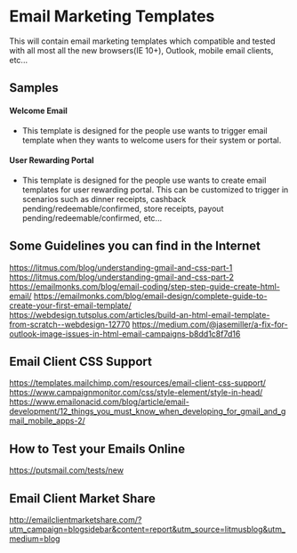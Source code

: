 # Email Marketing Templates
This will contain email marketing templates which compatible and tested with all most all the new browsers(IE 10+), Outlook, mobile email clients, etc...

## Samples

#### Welcome Email

- This template is designed for the people use wants to trigger email template when they wants to welcome users for their system or portal.

#### User Rewarding Portal

- This template is designed for the people use wants to create email templates for user rewarding portal.
This can be customized to trigger in scenarios such as dinner receipts, cashback pending/redeemable/confirmed, store receipts, payout pending/redeemable/confirmed, etc...

## Some Guidelines you can find in the Internet
https://litmus.com/blog/understanding-gmail-and-css-part-1
https://litmus.com/blog/understanding-gmail-and-css-part-2
https://emailmonks.com/blog/email-coding/step-step-guide-create-html-email/
https://emailmonks.com/blog/email-design/complete-guide-to-create-your-first-email-template/
https://webdesign.tutsplus.com/articles/build-an-html-email-template-from-scratch--webdesign-12770
https://medium.com/@jasemiller/a-fix-for-outlook-image-issues-in-html-email-campaigns-b8dd1c8f7d16

## Email Client CSS Support
https://templates.mailchimp.com/resources/email-client-css-support/
https://www.campaignmonitor.com/css/style-element/style-in-head/
https://www.emailonacid.com/blog/article/email-development/12_things_you_must_know_when_developing_for_gmail_and_gmail_mobile_apps-2/

## How to Test your Emails Online 
https://putsmail.com/tests/new

## Email Client Market Share
http://emailclientmarketshare.com/?utm_campaign=blogsidebar&content=report&utm_source=litmusblog&utm_medium=blog
